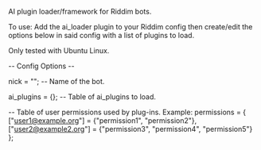AI plugin loader/framework for Riddim bots.

To use: Add the ai_loader plugin to your Riddim config then create/edit the options below in said config with a list of plugins to load.

Only tested with Ubuntu Linux.

-- Config Options --

nick = ""; -- Name of the bot.

ai_plugins = {}; -- Table of ai_plugins to load.

-- Table of user permissions used by plug-ins. Example:
permissions = {
  ["user1@example.org"] = {"permission1", "permission2"},
  ["user2@example2.org"] = {"permission3", "permission4", "permission5"}
};

